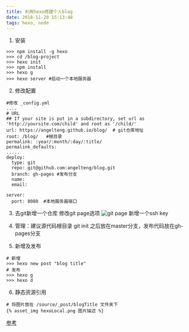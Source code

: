 ```yaml
---
title: 利用hexo搭建个人blog
date: 2018-11-20 15:13:48
tags: hexo, node
---
```

1. 安装
```
>>> npm install -g hexo
>>> cd /blog-project
>>> hexo init
>>> npm install
>>> hexo g
>>> hexo server #启动一个本地服务器
```
2. 修改配置
```
#修改 _config.yml
....
# URL
## If your site is put in a subdirectory, set url as 'http://yoursite.com/child' and root as '/child/'
url: https://angelteng.github.io/blog/  # git仓库地址
root: /blog/   #根目录
permalink: :year/:month/:day/:title/
permalink_defaults:
.....
deploy:
  type: git
  repo: git@github.com:angelteng/blog.git
  branch: gh-pages #发布分支
  name: 
  email:

server:
  port: 8080  #本地服务器端口
```
3. 去git新增一个仓库
修改git page选项
![git page](https://upload-images.jianshu.io/upload_images/14827444-02b3b58647e2bac1.png?imageMogr2/auto-orient/strip%7CimageView2/2/w/1240)
新增一个ssh key

4. 管理：建议源代码根目录 git init 之后放在master分支，发布代码放在gh-pages分支

5. 新增及发布
```
# 新增 
>>> hexo new post "blog title"
# 发布
>>> hexo g
>>> hexo d
```
6. 静态资源引用
```
# 将图片放在 /source/_post/blogTitle 文件夹下
{% asset_img hexoLocal.png 图片描述 %}
```

[参考](https://www.jianshu.com/p/1519f22aff24)